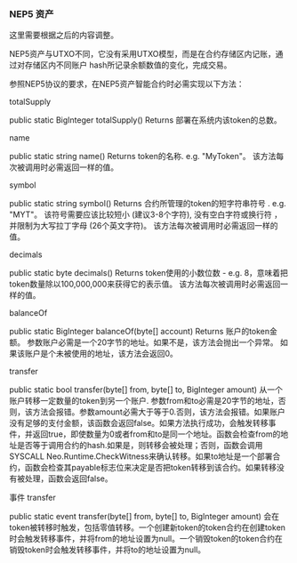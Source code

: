### **NEP5 资产**


这里需要根据之后的内容调整。

NEP5资产与UTXO不同，它没有采用UTXO模型，而是在合约存储区内记账，通过对存储区内不同账户 hash所记录余额数值的变化，完成交易。

​参照NEP5协议的要求，在NEP5资产智能合约时必需实现以下方法：

totalSupply

public static BigInteger totalSupply()
​Returns 部署在系统内该token的总数。

name

public static string name()
​Returns token的名称. e.g. "MyToken"。 该方法每次被调用时必需返回一样的值。

symbol

public static string symbol()
​Returns 合约所管理的token的短字符串符号 . e.g. "MYT"。 该符号需要应该比较短小 (建议3-8个字符), 没有空白字符或换行符 ，并限制为大写拉丁字母 (26个英文字符)。 该方法每次被调用时必需返回一样的值。

decimals

public static byte decimals()
​Returns token使用的小数位数 - e.g. 8，意味着把token数量除以100,000,000来获得它的表示值。 该方法每次被调用时必需返回一样的值。

balanceOf

public static BigInteger balanceOf(byte[] account)
Returns 账户的token金额。 参数账户必需是一个20字节的地址。如果不是，该方法会抛出一个异常。 如果该账户是个未被使用的地址，该方法会返回0。

transfer

public static bool transfer(byte[] from, byte[] to, BigInteger amount)
​从一个账户转移一定数量的token到另一个账户. 参数from和to必需是20字节的地址，否则，该方法会报错。 ​参数amount必需大于等于0.否则，该方法会报错。 ​如果账户没有足够的支付金额，该函数会返回false。 ​如果方法执行成功，会触发转移事件，并返回true，即使数量为0或者from和to是同一个地址。 ​函数会检查from的地址是否等于调用合约的hash.如果是，则转移会被处理；否则，函数会调用SYSCALL Neo.Runtime.CheckWitness来确认转移。 ​如果to地址是一个部署合约，函数会检查其payable标志位来决定是否把token转移到该合约。 ​如果转移没有被处理，函数会返回false。

事件 transfer

public static event transfer(byte[] from, byte[] to, BigInteger amount)
​会在token被转移时触发，包括零值转移。 ​一个创建新token的token合约在创建token时会触发转移事件，并将from的地址设置为null。 ​一个销毁token的token合约在销毁token时会触发转移事件，并将to的地址设置为null。



